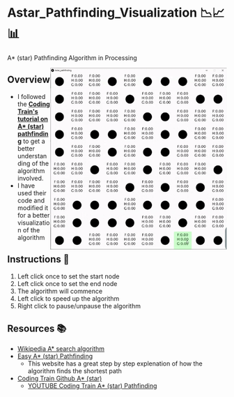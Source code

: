 # Astar_Pathfinding_Visualization 📉📈📊
A* (star) Pathfinding Algorithm in Processing 

<p> 
  <img widht=400 height=417 align='Right' src="https://github.com/Raziz1/Astar_Pathfinding_Visualization/blob/main/images/astar_visualization.gif? raw=true">
</p>

## Overview 
* I followed the **[Coding Train's tutorial on A* (star) pathfinding](https://www.youtube.com/watch?time_continue=80&v=aKYlikFAV4k&feature=emb_logo)** to get a better understanding of the algorithm involved.
* I have used their code and modified it for a better visualization of the algorithm

## Instructions 📃
1. Left click once to set the start node
2. Left click once to set the end node
3. The algorithm will commence
4. Left click to speed up the algorithm
5. Right click to pause/unpause the algorithm

## Resources 📚
* [Wikipedia A* search algorithm](https://en.wikipedia.org/wiki/A*_search_algorithm)
* [Easy A* (star) Pathfinding](https://medium.com/@nicholas.w.swift/easy-a-star-pathfinding-7e6689c7f7b2)
  * This website has a great step by step explenation of how the algorithm finds the shortest path
* [Coding Train Github A* (star)](https://github.com/CodingTrain/website/tree/main/CodingChallenges/CC_051_astar/Processing/CC_051_astar)
  * [YOUTUBE Coding Train A* (star) Pathfinding](https://www.youtube.com/watch?time_continue=80&v=aKYlikFAV4k&feature=emb_logo)
